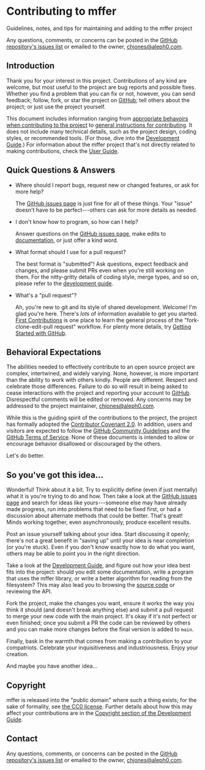 # Contributing to mffer

Guidelines, notes, and tips for maintaining and adding to the mffer project

Any questions, comments, or concerns can be posted in the [GitHub repository's
issues list](https://github.com/therealchjones/mffer/issues) or emailed to the
owner, <chjones@aleph0.com>.

## Introduction

Thank you for your interest in this project. Contributions of any kind are
welcome, but most useful to the project are bug reports and possible fixes.
Whether you find a problem that you can fix or not, however, you can send
feedback; follow, fork, or star the project on [GitHub](https://github.com);
tell others about the project; or just use the project yourself.

This document includes information ranging from
[appropriate behavoirs when contributing to the project](#behavioral-expectations)
to [general instructions for contributing](#so-youve-got-this-idea). It does
not include many technical details, such as the project design, coding styles,
or recommended tools. (For those, dive into the
[Development Guide](Development.md).) For information about the mffer project
that's not directly related to making contributions, check the
[User Guide](USAGE.md).

## Quick Questions & Answers

-   Where should I report bugs, request new or changed features, or ask for more help?

    The [GitHub issues page](https://github.com/therealchjones/mffer/issues/) is
    just fine for all of these things. Your "issue" doesn't have to be
    perfect---others can ask for more details as needed.

-   I don't know how to program, so how can I help?

    Answer questions on the [GitHub issues
    page](https://github.com/therealchjones/mffer/issues/), make edits to
    [documentation](README.md), or just offer a kind word.

-   What format should I use for a pull request?

    The best format is "submitted"! Ask questions, expect feedback and changes, and
    please submit PRs even when you're still working on them. For the nitty-gritty
    details of coding style, merge types, and so on, please refer to the
    [development guide](Development.md).

-   What's a "pull request"?

    Ah, you're new to git and its style of shared development. Welcome! I'm glad
    you're here. There's _lots_ of information available to get you started.
    [First Contributions](https://firstcontributions.github.io) is one place to
    learn the general process of the "fork-clone-edit-pull request" workflow.
    For plenty more details, try
    [Getting Started with GitHub](https://docs.github.com/en/github/getting-started-with-github).

## Behavioral Expectations

The abilities needed to effectively contribute to an open source project are
complex, intertwined, and widely varying. None, however, is more important than
the ability to work with others kindly. People are different. Respect and
celebrate those differences. Failure to do so will result in being asked to
cease interactions with the project and reporting your account to
[GitHub](https://github.com). Disrespectful comments will be edited or removed.
Any concerns may be addressed to the project maintainer, <chjones@aleph0.com>.

While this is the guiding spirit of the contributions to the project, the
project has formally adopted the
[Contributor Covenant 2.0](../CODE_OF_CONDUCT.md). In addition, users and
visitors are expected to follow the
[GitHub Community Guidelines](https://docs.github.com/en/github/site-policy/github-community-guidelines)
and the
[GitHub Terms of Service](https://docs.github.com/en/github/site-policy/github-terms-of-service).
None of these documents is intended to allow or encourage behavior disallowed or
discouraged by the others.

Let's do better.

## So you've got this idea...

Wonderful! Think about it a bit. Try to explicitly define (even if just
mentally) what it is you're trying to do and how. Then take a look at the
[GitHub issues page](https://github.com/therealchjones/mffer/issues/) and search
for ideas like yours---someone else may have already made progress, run into
problems that need to be fixed first, or had a discussion about alternate
methods that could be better. That's great! Minds working together, even
asynchronously, produce excellent results.

Post an issue yourself talking about your idea. Start discussing it openly;
there's not a great benefit in "saving up" until your idea is near completion
(or you're stuck). Even if you don't know exactly how to do what you want,
others may be able to point you in the right direction.

Take a look at the [Development Guide](Development.md), and figure out how your
idea best fits into the project: should you edit some documentation, write a
program that uses the mffer library, or write a better algorithm for reading
from the filesystem? This may also lead you to browsing the
[source code](https://github.com/therealchjones/mffer/) or reviewing the API.

Fork the project, make the changes you want, ensure it works the way you think
it should (and doesn't break anything else) and submit a pull request to merge
your new code with the main project. It's okay if it's not perfect or even
finished; once you submit a PR the code can be reviewed by others and you can
make more changes before the final version is added to `main`.

Finally, bask in the warmth that comes from making a contribution to your
compatriots. Celebrate your inquisitiveness and industriousness. Enjoy your
creation.

And maybe you have another idea...

## Copyright

mffer is released into the "public domain" where such a thing exists; for the
sake of formality, see [the CC0 license](../LICENSE). Further details about how
this may affect your contributions are in the
[Copyright section of the Development Guide](Development.md#copyright--licensing).

## Contact

Any questions, comments, or concerns can be posted in the
[GitHub repository's issues list](https://github.com/therealchjones/mffer/issues)
or emailed to the owner, <chjones@aleph0.com>.

